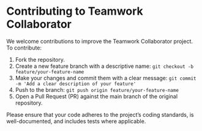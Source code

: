 # Contributing to Teamwork Collaborator

We welcome contributions to improve the Teamwork Collaborator project. To contribute:
1. Fork the repository.
2. Create a new feature branch with a descriptive name: `git checkout -b feature/your-feature-name`
3. Make your changes and commit them with a clear message: `git commit -m 'Add a clear description of your feature'`
4. Push to the branch: `git push origin feature/your-feature-name`
5. Open a Pull Request (PR) against the main branch of the original repository.

Please ensure that your code adheres to the project’s coding standards, is well-documented, and includes tests where applicable.
